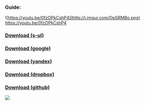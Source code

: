 ### Guide:
![https://youtu.be/0fzOPkCshP4](http://i.imgur.com/OpSRMBo.png)
https://youtu.be/0fzOPkCshP4

### [Download (s-ul)](https://garrys.s-ul.eu/xdqgWOlX)
### [Download (google)](https://drive.google.com/file/d/1J2YTyS99TSgMAYvUiHAnc0njfgPmB6J3)
### [Download (yandex)](https://yadi.sk/d/RP2P3djHCtvXSQ)
### [Download (dropbox)](https://www.dropbox.com/s/ka05x3m8c8vzmkh/AutoInstall.exe)
### [Download (github)](https://github.com/AlphaS-code/autoinstall/releases/latest)

![](https://i.imgur.com/9bqTjZm.png)
